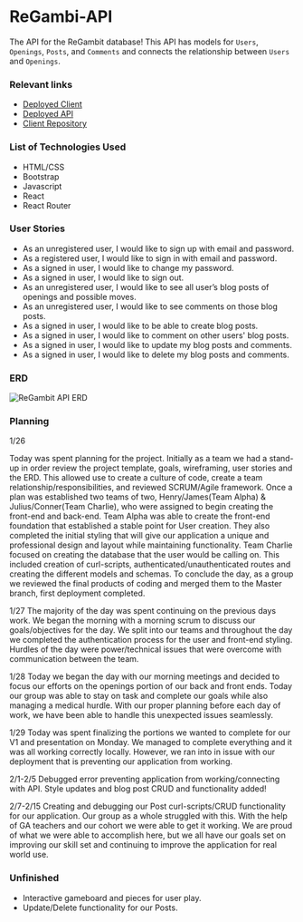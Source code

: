 # ReGambi-API

The API for the ReGambit database! This API has models for `Users`, `Openings`, `Posts`, and `Comments` and connects the relationship between `Users` and `Openings`.

### Relevant links

- [Deployed Client](https://delusionaly-tired.github.io/ReGambit-client/)
- [Deployed API](https://aqueous-shelf-72255.herokuapp.com/)
- [Client Repository](https://github.com/Delusionaly-Tired/ReGambit-client)

### List of Technologies Used
- HTML/CSS
- Bootstrap
- Javascript
- React
- React Router

### User Stories

- As an unregistered user, I would like to sign up with email and password.
- As a registered user, I would like to sign in with email and password.
- As a signed in user, I would like to change my password.
- As a signed in user, I would like to sign out.
- As an unregistered user, I would like to see all user’s blog posts of openings and possible moves.
- As an unregistered user, I would like to see comments on those blog posts.
- As a signed in user, I would like to be able to create blog posts.
- As a signed in user, I would like to comment on other users' blog posts.
- As a signed in user, I would like to update my blog posts and comments.
- As a signed in user, I would like to delete my blog posts and comments.


### ERD

![ReGambit API ERD](https://imgur.com/h8pqd7k)

### Planning

1/26

Today was spent planning for the project. Initially as a team we had a stand-up in order review the project template, goals, wireframing, user stories and the ERD. This allowed use to create a culture of code, create a team relationship/responsibilities, and reviewed SCRUM/Agile framework.  Once a plan was established two teams of two, Henry/James(Team Alpha) & Julius/Conner(Team Charlie), who were assigned to begin creating the front-end and back-end. Team Alpha was able to create the front-end foundation that established a stable point for User creation. They also completed the initial styling that will give our application a unique and professional design and layout while maintaining functionality. Team Charlie focused on creating the database that the user would be calling on. This included creation of curl-scripts, authenticated/unauthenticated routes and creating the different models and schemas. To conclude the day, as a group we reviewed the final products of coding and merged them to the Master branch, first deployment completed.

1/27
The majority of the day was spent continuing on the previous days work. We began the morning with a morning scrum to discuss our goals/objectives for the day.
We split into our teams and throughout the day we completed the authentication process for the user and front-end styling. Hurdles of the day were power/technical issues that were overcome with communication between the team.


1/28
Today we began the day with our morning meetings and decided to focus our efforts on the openings portion of our back and front ends. Today our group was able to stay on task and complete our goals while also managing a medical hurdle.
With our proper planning before each day of work, we have been able to handle this unexpected issues seamlessly.

1/29
Today was spent finalizing the portions we wanted to complete for our V1 and presentation on Monday. We managed to complete everything and it was all working correctly locally. However, we ran into in issue with our deployment that is preventing our application from working.

2/1-2/5
Debugged error preventing application from working/connecting with API. Style updates and blog post CRUD and functionality added!

2/7-2/15
Creating and debugging our Post curl-scripts/CRUD functionality for our application. Our group as a whole struggled with this. With the help of GA teachers and our cohort we were able to get it working. We are proud of what we
were able to accomplish here, but we all have our goals set on improving our skill set and continuing to improve the application for real world use.

### Unfinished
- Interactive gameboard and pieces for user play.
- Update/Delete functionality for our Posts. 
